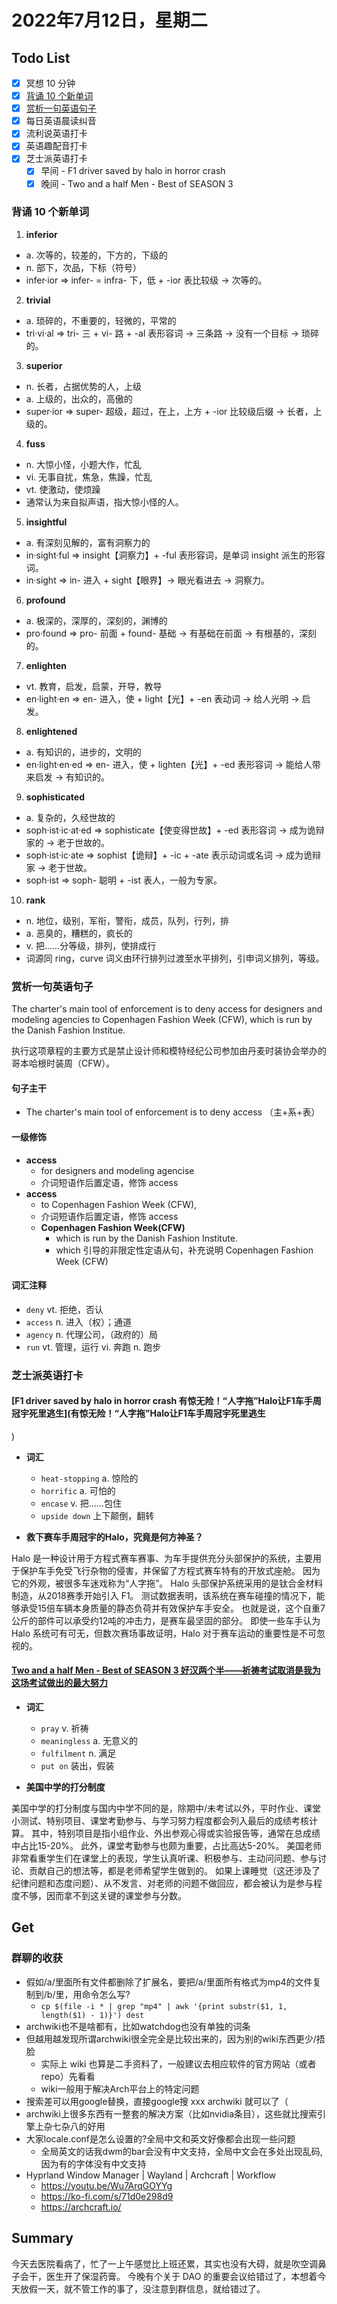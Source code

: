# 2022年7月12日，星期二

## Todo List

- [x] 冥想 10 分钟
- [x] [背诵 10 个新单词](#背诵-10-个新单词)
- [x] [赏析一句英语句子](#赏析一句英语句子)
- [x] 每日英语晨读纠音
- [x] 流利说英语打卡
- [x] 英语趣配音打卡
- [x] 芝士派英语打卡
  - [x] 早间 - F1 driver saved by halo in horror crash
  - [x] 晚间 - Two and a half Men - Best of SEASON 3

### 背诵 10 个新单词

1. **inferior**
  - a. 次等的，较差的，下方的，下级的
  - n. 部下，次品，下标（符号）
  - infer·ior => infer- = infra- 下，低 + -ior 表比较级 → 次等的。

2. **trivial**
  - a. 琐碎的，不重要的，轻微的，平常的
  - tri·vi·al => tri- 三 + vi- 路 + -al 表形容词 → 三条路 → 没有一个目标 → 琐碎的。

3. **superior**
  - n. 长者，占据优势的人，上级
  - a. 上级的，出众的，高傲的
  - super·ior => super- 超级，超过，在上，上方 + -ior 比较级后缀 → 长者，上级的。

4. **fuss**
  - n. 大惊小怪，小题大作，忙乱
  - vi. 无事自扰，焦急，焦躁，忙乱
  - vt. 使激动，使烦躁
  - 通常认为来自拟声语，指大惊小怪的人。

5. **insightful**
  - a. 有深刻见解的，富有洞察力的
  - in·sight·ful => insight【洞察力】+ -ful 表形容词，是单词 insight 派生的形容词。
  - in·sight => in- 进入 + sight【眼界】→ 眼光看进去 → 洞察力。

6. **profound**
  - a. 极深的，深厚的，深刻的，渊博的
  - pro·found => pro- 前面 + found- 基础 → 有基础在前面 → 有根基的，深刻的。

7. **enlighten**
  - vt. 教育，启发，启蒙，开导，教导
  - en·light·en => en- 进入，使 + light【光】+ -en 表动词 → 给人光明 → 启发。

8. **enlightened**
  - a. 有知识的，进步的，文明的
  - en·light·en·ed => en- 进入，使 + lighten【光】+ -ed 表形容词 → 能给人带来启发 → 有知识的。

9. **sophisticated**
  - a. 复杂的，久经世故的
  - soph·ist·ic·at·ed => sophisticate【使变得世故】+ -ed 表形容词 → 成为诡辩家的 → 老于世故的。
  - soph·ist·ic·ate => sophist【诡辩】+ -ic + -ate 表示动词或名词 → 成为诡辩家 → 老于世故。
  - soph·ist => soph- 聪明 + -ist 表人，一般为专家。

10. **rank**
  - n. 地位，级别，军衔，警衔，成员，队列，行列，排
  - a. 恶臭的，糟糕的，疯长的
  - v. 把……分等级，排列，使排成行
  - 词源同 ring，curve 词义由环行排列过渡至水平排列，引申词义排列，等级。

### 赏析一句英语句子

The charter's main tool of enforcement is to deny access for designers and modeling agencies to Copenhagen Fashion Week (CFW), which is run by the Danish Fashion Institue.

执行这项章程的主要方式是禁止设计师和模特经纪公司参加由丹麦时装协会举办的哥本哈根时装周（CFW）。

#### 句子主干

- The charter's main tool of enforcement is to deny access （主+系+表）

#### 一级修饰

- **access**
  - for designers and modeling agencise
  - 介词短语作后置定语，修饰 access
- **access**
  - to Copenhagen Fashion Week (CFW),
  - 介词短语作后置定语，修饰 access
  - **Copenhagen Fashion Week(CFW)**
    - which is run by the Danish Fashion Institute.
    - which 引导的非限定性定语从句，补充说明 Copenhagen Fashion Week (CFW)

#### 词汇注释

- `deny` vt. 拒绝，否认
- `access` n. 进入（权）；通道
- `agency` n. 代理公司，（政府的）局
- `run` vt. 管理，运行 vi. 奔跑 n. 跑步

### 芝士派英语打卡

#### [F1 driver saved by halo in horror crash 有惊无险！“人字拖”Halo让F1车手周冠宇死里逃生](有惊无险！“人字拖”Halo让F1车手周冠宇死里逃生
)

- **词汇**

  - `heat-stopping` a. 惊险的
  - `horrific` a. 可怕的
  - `encase` v. 把……包住
  - `upside down` 上下颠倒，翻转

- **救下赛车手周冠宇的Halo，究竟是何方神圣？**

Halo 是一种设计用于方程式赛车赛事、为车手提供充分头部保护的系统，主要用于保护车手免受飞行杂物的侵害，并保留了方程式赛车特有的开放式座舱。
因为它的外观，被很多车迷戏称为“人字拖”。
Halo 头部保护系统采用的是钛合金材料制造，从2018赛季开始引入 F1。
测试数据表明，该系统在赛车碰撞的情况下，能够承受15倍车辆本身质量的静态负荷并有效保护车手安全。
也就是说，这个自重7公斤的部件可以承受约12吨的冲击力，是赛车最坚固的部分。
即使一些车手认为 Halo 系统可有可无，但数次赛场事故证明，Halo 对于赛车运动的重要性是不可忽视的。

#### [Two and a half Men - Best of SEASON 3 好汉两个半——祈祷考试取消是我为这场考试做出的最大努力](http://reading.baicizhan.com/h5/listen-movie.html?id=794&wxapp=mint_danni_ear#/home)

- **词汇**

  - `pray` v. 祈祷
  - `meaningless` a. 无意义的
  - `fulfilment` n. 满足
  - `put on` 装出，假装

- **美国中学的打分制度**

美国中学的打分制度与国内中学不同的是，除期中/未考试以外，平时作业、课堂小测试、特别项目、课堂考勤参与、与学习努力程度都会列入最后的成绩考核计算。
其中，特别项目是指小组作业、外出参观心得或实验报告等，通常在总成绩中占比15-20%。
此外，课堂考勤参与也颇为重要，占比高达5-20%。
美国老师非常看重学生们在课堂上的表现，学生认真听课、积极参与、主动问问题、参与讨论、贡献自己的想法等，都是老师希望学生做到的。
如果上课睡觉（这还涉及了纪律问题和态度问题）、从不发言、对老师的问题不做回应，都会被认为是参与程度不够，因而拿不到这关键的课堂参与分数。

## Get

### 群聊的收获

- 假如/a/里面所有文件都删除了扩展名，要把/a/里面所有格式为mp4的文件复制到/b/里，用命令怎么写?
  - `cp $(file -i * | grep "mp4" | awk '{print substr($1, 1, length($1) - 1)}') dest`
- archwiki也不是啥都有，比如watchdog也没有单独的词条
- 但越用越发现所谓archwiki很全完全是比较出来的，因为别的wiki东西更少/捂脸
  - 实际上 wiki 也算是二手资料了，一般建议去相应软件的官方网站（或者repo）先看看
  - wiki一般用于解决Arch平台上的特定问题
- 搜索差可以用google替换，直接google搜 xxx archwiki 就可以了（
- archwiki上很多东西有一整套的解决方案（比如nvidia条目），这些就比搜索引擎上杂七杂八的好用
- 大家locale.conf是怎么设置的?全局中文和英文好像都会出现一些问题
  - 全局英文的话我dwm的bar会没有中文支持，全局中文会在多处出现乱码,因为有的字体没有中文支持
- Hyprland Window Manager | Wayland | Archcraft | Workflow
  - https://youtu.be/Wu7ArqGOYYg
  - https://ko-fi.com/s/71d0e298d9
  - https://archcraft.io/

## Summary

今天去医院看病了，忙了一上午感觉比上班还累，其实也没有大碍，就是吹空调鼻子会干，医生开了保湿药膏。
今晚有个关于 DAO 的重要会议给错过了，本想着今天放假一天，就不管工作的事了，没注意到群信息，就给错过了。
